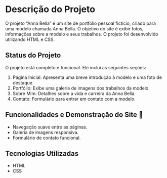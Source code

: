 # Descrição do Projeto
O projeto “Anna Bella” é um site de portfólio pessoal fictício, criado para uma modelo chamada Anna Bella. O objetivo do site é exibir fotos, informações sobre a modelo e seus trabalhos. O projeto foi desenvolvido utilizando HTML e CSS.

## Status do Projeto
O projeto está completo e funcional. Ele inclui as seguintes seções:

1. Página Inicial: Apresenta uma breve introdução à modelo e uma foto de destaque.
2. Portfólio: Exibe uma galeria de imagens dos trabalhos da modelo.
3. Sobre Mim: Detalhes sobre a vida e carreira da Anna Bella.
4. Contato: Formulário para entrar em contato com a modelo.

## Funcionalidades e Demonstração do Site 📸
- Navegação suave entre as páginas.
- Galeria de imagens responsiva.
- Formulário de contato funcional.

## Tecnologias Utilizadas
- HTML
- CSS
